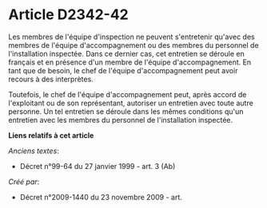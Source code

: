 # Article D2342-42

Les membres de l'équipe d'inspection ne peuvent s'entretenir qu'avec des membres de l'équipe d'accompagnement ou des membres
du personnel de l'installation inspectée. Dans ce dernier cas, cet entretien se déroule en français et en présence d'un
membre de l'équipe d'accompagnement. En tant que de besoin, le chef de l'équipe d'accompagnement peut avoir recours à des
interprètes.

Toutefois, le chef de l'équipe d'accompagnement peut, après accord de l'exploitant ou de son représentant, autoriser un
entretien avec toute autre personne. Un tel entretien se déroule dans les mêmes conditions qu'un entretien avec les membres
du personnel de l'installation inspectée.

**Liens relatifs à cet article**

_Anciens textes_:

  - Décret n°99-64 du 27 janvier 1999 - art. 3 (Ab)

_Créé par_:

  - Décret n°2009-1440 du 23 novembre 2009 - art.
